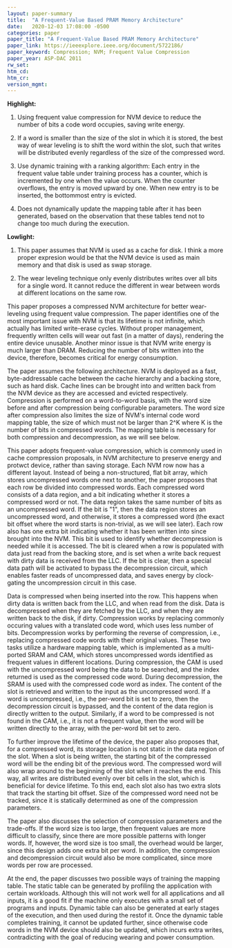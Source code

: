 ```yaml
---
layout: paper-summary
title:  "A Frequent-Value Based PRAM Memory Architecture"
date:   2020-12-03 17:08:00 -0500
categories: paper
paper_title: "A Frequent-Value Based PRAM Memory Architecture"
paper_link: https://ieeexplore.ieee.org/document/5722186/
paper_keyword: Compression; NVM; Frequent Value Compression
paper_year: ASP-DAC 2011
rw_set:
htm_cd:
htm_cr:
version_mgmt:
---
```


**Highlight:**

1. Using frequent value compression for NVM device to reduce the number of bits a code word occupies, saving write 
   energy.

2. If a word is smaller than the size of the slot in which it is stored, the best way of wear leveling is to shift the
   word within the slot, such that writes will be distributed evenly regardless of the size of the compressed word.

3. Use dynamic training with a ranking algorithm: Each entry in the frequent value table under training process has a 
   counter, which is incremented by one when the value occurs. When the counter overflows, the entry is moved upward
   by one. When new entry is to be inserted, the bottommost entry is evicted.

4. Does not dynamically update the mapping table after it has been generated, based on the observation that these
   tables tend not to change too much during the execution.

**Lowlight:**

1. This paper assumes that NVM is used as a cache for disk. I think a more proper expresion would be that the 
   NVM device is used as main memory and that disk is used as swap storage. 

2. The wear leveling technique only evenly distributes writes over all bits for a single word. It cannot reduce
   the different in wear between words at different locations on the same row. 

This paper proposes a compressed NVM architecture for better wear-leveling using frequent value compression.
The paper identifies one of the most important issue with NVM is that its lifetime is not infinite, which actually
has limited write-erase cycles. Without proper management, frequently written cells will wear out fast (in a matter
of days), rendering the entire device unusable.
Another minor issue is that NVM write energy is much larger than DRAM. Reducing the number of bits written into
the device, therefore, becomes critical for energy consumption.

The paper assumes the following architecture. NVM is deployed as a fast, byte-addressable cache between the cache
hierarchy and a backing store, such as hard disk. Cache lines can be brought into and written back from the NVM
device as they are accessed and evicted respectively. 
Compression is performed on a word-to-word basis, with the word size before and after compression being configurable 
parameters. The word size after compression also limites the size of NVM's internal code word mapping table, 
the size of which must not be larger than 2^K where K is the number of bits in compressed words. 
The mapping table is necessary for both compression and decompression, as we will see below.

This paper adopts frequent-value compression, which is commonly used in cache compression proposals, in NVM
architecture to preserve energy and protwct device, rather than saving storage. 
Each NVM row now has a different layout. Instead of being a non-structured, flat bit array, which
stores uncompressed words one next to another, the paper proposes that each row be divided into compressed words.
Each compressed word consists of a data region, and a bit indicating whether it stores a compressed word or not.
The data region takes the same number of bits as an uncompressed word.
If the bit is "1", then the data region stores an uncompressed word, and otherwise, it stores a compressed word 
(the exact bit offset where the word starts is non-trivial, as we will see later).
Each row also has one extra bit indicating whether it has been written into since brought into the NVM.
This bit is used to identify whether decompression is needed while it is accessed. The bit is cleared when a row
is populated with data just read from the backing store, and is set when a write back request with dirty
data is received from the LLC.
If the bit is clear, then a special data path will be activated to bypass the decompression circuit, which enables
faster reads of uncompressed data, and saves energy by clock-gating the uncompression circuit in this case.

Data is compressed when being inserted into the row. This happens when dirty data is written back from the LLC, and when
read from the disk. Data is decompressed when they are fetched by the LLC, and when they are written back to the disk, 
if dirty.
Compression works by replacing commonly occuring values with a translated code word, which uses less number of bits.
Decompression works by performing the reverse of compression, i.e., replacing compressed code words with their original
values. These two tasks utilize a hardware mapping table, which is implemented as a multi-ported SRAM and CAM, which 
stores uncompressed words identified as frequent values in different locations.
During compression, the CAM is used with the uncompressed word being the data to be searched, and the index returned 
is used as the compressed code word. During decompression, the SRAM is used with the compressed code word as index.
The content of the slot is retrieved and written to the input as the uncompressed word. 
If a word is uncompressed, i.e., the per-word bit is set to zero, then the decompression circuit is bypassed, and the
content of the data region is directly written to the output.
Similarly, if a word to be compressed is not found in the CAM, i.e., it is not a frequent value, then the word will
be written directly to the array, with the per-word bit set to zero.

To further improve the lifetime of the device, the paper also proposes that, for a compressed word, its storage location
is not static in the data region of the slot. When a slot is being written, the starting bit of the compressed word
will be the ending bit of the previous word. The compressed word will also wrap around to the beginning of the slot
when it reaches the end. This way, all writes are distributed evenly over bit cells in the slot, which is beneficial
for device lifetime. To this end, each slot also has two extra slots that track the starting bit offset. Size of the
compressed word need not be tracked, since it is statically determined as one of the compression parameters.

The paper also discusses the selection of compression parameters and the trade-offs. If the word size is too large,
then frequent values are more difficult to classify, since there are more possible patterns with longer words.
If, however, the word size is too small, the overhead would be larger, since this design adds one extra bit per word.
In addition, the compression and decompression circuit would also be more complicated, since more words per 
row are processed.

At the end, the paper discusses two possible ways of training the mapping table. The static table can be generated
by profiling the application with certain workloads. Although this will not work well for all applications and all
inputs, it is a good fit if the machine only executes with a small set of programs and inputs.
Dynamic table can also be generated at early stages of the execution, and then used during the restof it. 
Once the dynamic table completes training, it cannot be updated further, since otherwise code words in the NVM device 
should also be updated, which incurs extra writes, contradicting with the goal of reducing wearing and power 
consumption. 
